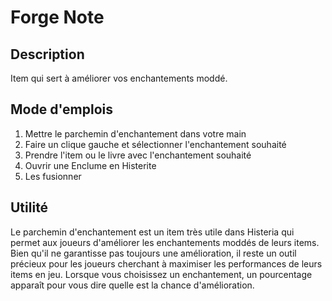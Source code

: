 # Forge Note

## Description
Item qui sert à améliorer vos enchantements moddé.

## Mode d'emplois
1. Mettre le parchemin d'enchantement dans votre main
2. Faire un clique gauche et sélectionner l'enchantement souhaité
3. Prendre l'item ou le livre avec l'enchantement souhaité
4. Ouvrir une Enclume en Histerite
5. Les fusionner

## Utilité
Le parchemin d'enchantement est un item très utile dans Histeria qui permet aux joueurs d'améliorer
les enchantements moddés de leurs items. Bien qu'il ne garantisse pas toujours une amélioration, il
reste un outil précieux pour les joueurs cherchant à maximiser les performances de leurs items en jeu.
Lorsque vous choisissez un enchantement, un pourcentage apparaît pour vous dire quelle est la chance d'amélioration.


